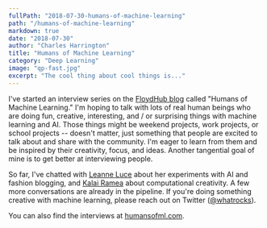 ```yaml
---
fullPath: "2018-07-30-humans-of-machine-learning"
path: "/humans-of-machine-learning"
markdown: true
date: "2018-07-30"
author: "Charles Harrington"
title: "Humans of Machine Learning"
category: "Deep Learning"
image: "qp-fast.jpg"
excerpt: "The cool thing about cool things is..."
---
```


I've started an interview series on the [FloydHub blog](https://blog.floydhub.com/humans-of-ml/) called "Humans of Machine Learning." I'm hoping to talk with lots of real human beings who are doing fun, creative, interesting, and / or surprising things with machine learning and AI. Those things might be weekend projects, work projects, or school projects -- doesn't matter, just something that people are excited to talk about and share with the community. I'm eager to learn from them and be inspired by their creativity, focus, and ideas. Another tangential goal of mine is to get better at interviewing people.

So far, I've chatted with [Leanne Luce](https://blog.floydhub.com/humans-of-ml-leanne-luce/) about her experiments with AI and fashion blogging, and [Kalai Ramea](https://blog.floydhub.com/humans-of-ml-kalai-ramea/) about computational creativity. A few more conversations are already in the pipeline. If you're doing something creative with machine learning, please reach out on Twitter ([@whatrocks](https://twitter.com/whatrocks)).

You can also find the interviews at [humansofml.com](http://humansofml.com).